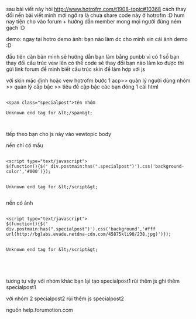 sau bài viết này hỏi http://www.hotrofm.com/t1908-topic#10368
cách thay đổi nền bài viết mình mới ngỡ ra là chưa share code này ở hotrofm :D
hum nay tiện cho vào forum + hướng dẫn member mong mọi người đừng ném gạch :D

demo: ngay tại hotro
demo ảnh: bạn nào làm dc cho mình xin cái ảnh demo :D

đầu tiên căn bản mình sẽ hướng dẫn bạn làm bằng punbb
vì có 1 số bạn thay đổi cấu trúc vew lên có thể code sẽ thay đổi
bạn nào làm ko được thì gửi link forum để mình biết cấu trúc skin để làm hợp với js

với skin mặc định hoặc vew hotrofm
bước 1
acp>> quản lý người dùng nhóm >> quản lý cấp bậc >>
tiêu đề cập bậc các bạn đóng 1 cái html

```

<span class="specialpost">tên nhóm

Unknown end tag for &lt;/span&gt;



```

tiếp theo bạn cho js này vào vewtopic body

nền chỉ có mầu

```

<script type="text/javascript">
$(function(){$(' div.postmain:has(".specialpost")').css('background-color','#000')});


Unknown end tag for &lt;/script&gt;


```

nền có ảnh

```

<script type="text/javascript">
$(function(){$(' div.postmain:has(".specialpost")').css('background','#fff url(http://bglabs.evade.netdna-cdn.com/45875kli90/238.jpg)')});


Unknown end tag for &lt;/script&gt;





```
tương tự vậy với nhóm khác
bạn lại tạo specialpost1
rùi thêm js ghi thêm specialpost1

với nhóm 2 specialpost2
rùi thêm js specialpost2

nguồn help.forumotion.com

